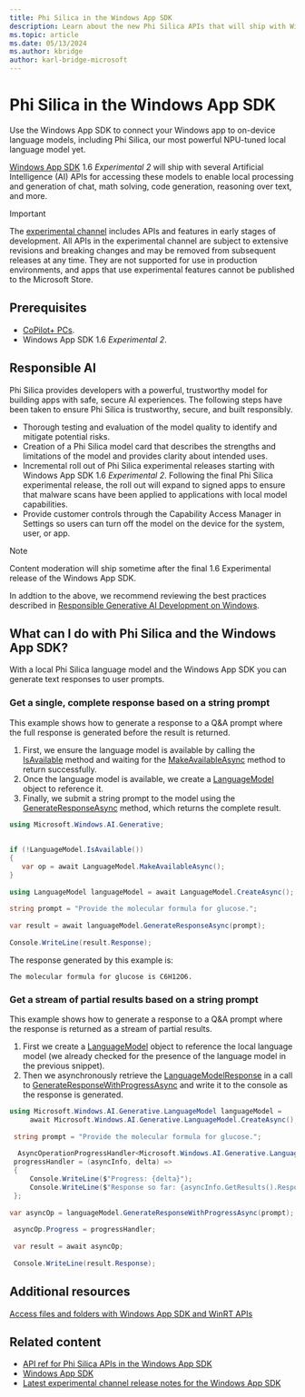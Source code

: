 ```yaml
---
title: Phi Silica in the Windows App SDK
description: Learn about the new Phi Silica APIs that will ship with Windows App SDK 1.6 Experimental 2 and can be used to access local language models for local processing and generation of chat, math solving, code generation, reasoning over text, and more.
ms.topic: article
ms.date: 05/13/2024
ms.author: kbridge
author: karl-bridge-microsoft
---
```


# Phi Silica in the Windows App SDK

Use the Windows App SDK to connect your Windows app to on-device language models, including Phi Silica, our most powerful NPU-tuned local language model yet.

[Windows App SDK](/windows/apps/windows-app-sdk/) 1.6 *Experimental 2* will ship with several Artificial Intelligence (AI) APIs for accessing these models to enable local processing and generation of chat, math solving, code generation, reasoning over text, and more.

> [!IMPORTANT]
> The [experimental channel](/windows/apps/windows-app-sdk/experimental-channel) includes APIs and features in early stages of development. All APIs in the experimental channel are subject to extensive revisions and breaking changes and may be removed from subsequent releases at any time. They are not supported for use in production environments, and apps that use experimental features cannot be published to the Microsoft Store.

## Prerequisites

- [CoPilot+ PCs](/windows/ai/npu-devices/).
- Windows App SDK 1.6 *Experimental 2*.

## Responsible AI

Phi Silica provides developers with a powerful, trustworthy model for building apps with safe, secure AI experiences. The following steps have been taken to ensure Phi Silica is trustworthy, secure, and built responsibly.

- Thorough testing and evaluation of the model quality to identify and mitigate potential risks.
- Creation of a Phi Silica model card that describes the strengths and limitations of the model and provides clarity about intended uses.
- Incremental roll out of Phi Silica experimental releases starting with Windows App SDK 1.6 *Experimental 2*. Following the final Phi Silica experimental release, the roll out will expand to signed apps to ensure that malware scans have been applied to applications with local model capabilities.
- Provide customer controls through the Capability Access Manager in Settings so users can turn off the model on the device for the system, user, or app.

> [!NOTE]
> Content moderation will ship sometime after the final 1.6 Experimental release of the Windows App SDK.

In addtion to the above, we recommend reviewing the best practices described in [Responsible Generative AI Development on Windows](https://review.learn.microsoft.com/windows/ai/rai?branch=main&branchFallbackFrom=pr-en-us-382).

## What can I do with Phi Silica and the Windows App SDK?

With a local Phi Silica language model and the Windows App SDK you can generate text responses to user prompts.

### Get a single, complete response based on a string prompt

This example shows how to generate a response to a Q&A prompt where the full response is generated before the result is returned.

1. First, we ensure the language model is available by calling the [IsAvailable](phi-silica-api-ref.md#microsoftwindowsaigenerativelanguagemodelisavailable-method) method and waiting for the [MakeAvailableAsync](phi-silica-api-ref.md#microsoftwindowsaigenerativelanguagemodelmakeavailableasync-method) method to return successfully.
1. Once the language model is available, we create a [LanguageModel](phi-silica-api-ref.md#microsoftwindowsaigenerativelanguagemodel-class) object to reference it.
1. Finally, we submit a string prompt to the model using the [GenerateResponseAsync](phi-silica-api-ref.md#microsoftwindowsaigenerativelanguagemodelgenerateresponseasyncsystemstring-method) method, which returns the complete result.

```csharp
using Microsoft.Windows.AI.Generative; 
 
 
if (!LanguageModel.IsAvailable()) 
{ 
   var op = await LanguageModel.MakeAvailableAsync(); 
} 
 
using LanguageModel languageModel = await LanguageModel.CreateAsync(); 
 
string prompt = "Provide the molecular formula for glucose."; 
 
var result = await languageModel.GenerateResponseAsync(prompt); 
 
Console.WriteLine(result.Response); 
```

The response generated by this example is:

```output
The molecular formula for glucose is C6H12O6.
```

### Get a stream of partial results based on a string prompt

This example shows how to generate a response to a Q&A prompt where the response is returned as a stream of partial results.

1. First we create a [LanguageModel](phi-silica-api-ref.md#microsoftwindowsaigenerativelanguagemodel-class) object to reference the local language model (we already checked for the presence of the language model in the previous snippet).
1. Then we asynchronously retrieve the [LanguageModelResponse](phi-silica-api-ref.md#microsoftwindowsaigenerativelanguagemodelresponse-class) in a call to [GenerateResponseWithProgressAsync](phi-silica-api-ref.md#microsoftwindowsaigenerativelanguagemodelgenerateresponsewithprogressasyncsystemstring-method) and write it to the console as the response is generated.

```csharp
using Microsoft.Windows.AI.Generative.LanguageModel languageModel = 
     await Microsoft.Windows.AI.Generative.LanguageModel.CreateAsync(); 
 
 string prompt = "Provide the molecular formula for glucose."; 
 
  AsyncOperationProgressHandler<Microsoft.Windows.AI.Generative.LanguageModelResponse, string> 
 progressHandler = (asyncInfo, delta) => 
 { 
     Console.WriteLine($"Progress: {delta}"); 
     Console.WriteLine($"Response so far: {asyncInfo.GetResults().Response()}"); 
 }; 
 
var asyncOp = languageModel.GenerateResponseWithProgressAsync(prompt); 
 
 asyncOp.Progress = progressHandler; 
 
 var result = await asyncOp;  
 
 Console.WriteLine(result.Response);
```

<!--
## Get help

If this section is needed, list resources and support services for using the product or service.
-->

## Additional resources

[Access files and folders with Windows App SDK and WinRT APIs](/windows/apps/develop/files/winrt-files)

## Related content

- [API ref for Phi Silica APIs in the Windows App SDK](phi-silica-api-ref.md)
- [Windows App SDK](/windows/apps/windows-app-sdk/)
- [Latest experimental channel release notes for the Windows App SDK](/windows/apps/windows-app-sdk/experimental-channel)
